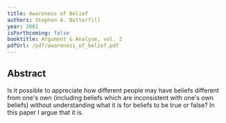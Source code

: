 ```yaml
---
title: Awareness of Belief
authors: Stephen A. Butterfill
year: 2001
isForthcoming: false
booktitle: Argument & Analyse, vol. 2
pdfUrl: /pdf/awareness_of_belief.pdf
---
```


## Abstract

Is it possible to appreciate how different people may have beliefs different from one's own (including beliefs which are inconsistent with one's own beliefs) without understanding what it is for beliefs to be true or false?  In this paper I argue that it is.

